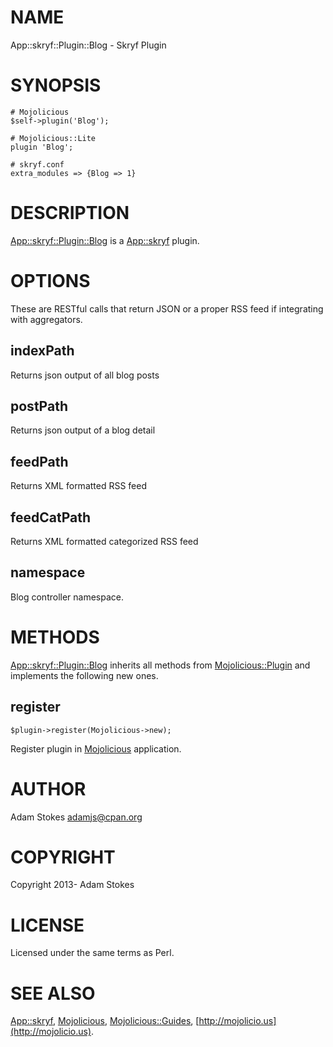 # NAME

App::skryf::Plugin::Blog - Skryf Plugin

# SYNOPSIS

    # Mojolicious
    $self->plugin('Blog');

    # Mojolicious::Lite
    plugin 'Blog';

    # skryf.conf
    extra_modules => {Blog => 1}

# DESCRIPTION

[App::skryf::Plugin::Blog](https://metacpan.org/pod/App::skryf::Plugin::Blog) is a [App::skryf](https://metacpan.org/pod/App::skryf) plugin.

# OPTIONS

These are RESTful calls that return JSON or a proper RSS feed if integrating with aggregators.

## indexPath

Returns json output of all blog posts

## postPath

Returns json output of a blog detail

## feedPath

Returns XML formatted RSS feed

## feedCatPath

Returns XML formatted categorized RSS feed

## namespace

Blog controller namespace.

# METHODS

[App::skryf::Plugin::Blog](https://metacpan.org/pod/App::skryf::Plugin::Blog) inherits all methods from
[Mojolicious::Plugin](https://metacpan.org/pod/Mojolicious::Plugin) and implements the following new ones.

## register

    $plugin->register(Mojolicious->new);

Register plugin in [Mojolicious](https://metacpan.org/pod/Mojolicious) application.

# AUTHOR

Adam Stokes <adamjs@cpan.org>

# COPYRIGHT

Copyright 2013- Adam Stokes

# LICENSE

Licensed under the same terms as Perl.

# SEE ALSO

[App::skryf](https://metacpan.org/pod/App::skryf), [Mojolicious](https://metacpan.org/pod/Mojolicious), [Mojolicious::Guides](https://metacpan.org/pod/Mojolicious::Guides), [http://mojolicio.us](http://mojolicio.us).
